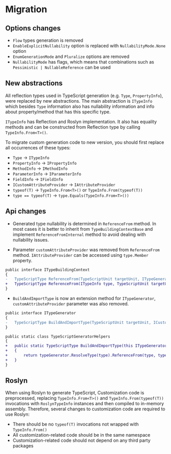 # Migration

## Options changes

- `Flow` types generation is removed
- `EnableExplicitNullability` option is replaced with `NullabilityMode.None` option
- `EnumGenerationMode` and `Pluralize` options are removed
- `NullabilityMode` has flags, which means that combinations such as `Pessimistic | NullableReference` can be used

## New abstractions

All reflection types used in TypeScript generation (e.g. `Type`, `PropertyInfo`), were replaced by new abstractions.
The main abstraction is `ITypeInfo` which besides `Type` information also has nullability information and info about property/method that has this specific type.

`ITypeInfo` has Reflection and Roslyn implementation.
 It also has equality methods and can be constructed from Reflection type by calling `TypeInfo.From<T>()`.

To migrate custom generation code to new version, you should first replace all occurrences of these types: 
- `Type` → `ITypeInfo`
- `PropertyInfo` → `IPropertyInfo`
- `MethodInfo` → `IMethodInfo`
- `ParameterInfo` → `IParameterInfo`
- `FieldInfo` → `IFieldInfo`
- `ICustomAttributeProvider` → `IAttributeProvider`
- `typeof(T)` → `TypeInfo.From<T>()` or `TypeInfo.From(typeof(T))`
- `type == typeof(T)` → `type.Equals(TypeInfo.From<T>())`

## Api changes

- Generated type nullability is determined in `ReferenceFrom` method. In most cases it is better to inherit from `TypeBuildingContextBase` and implement `ReferenceFromInternal` method to avoid dealing with nullability issues. 

- Parameter `customAttributeProvider` was removed from `ReferenceFrom` method. `IAttributeProvider` can be accessed using `type.Member` property. 

```diff
public interface ITypeBuildingContext
{
-   TypeScriptType ReferenceFrom(TypeScriptUnit targetUnit, ITypeGenerator typeGenerator, ICustomAttributeProvider customAttributeProvider);
+   TypeScriptType ReferenceFrom(ITypeInfo type, TypeScriptUnit targetUnit, ITypeGenerator typeGenerator);
}
```

- `BuildAndImportType` is now an extension method for `ITypeGenerator`, `customAttributeProvider` parameter was also removed.

```diff
public interface ITypeGenerator
{
-   TypeScriptType BuildAndImportType(TypeScriptUnit targetUnit, ICustomAttributeProvider? customAttributeProvider, Type type);
}

public static class TypeScriptGeneratorHelpers
{
+   public static TypeScriptType BuildAndImportType(this ITypeGenerator typeGenerator, TypeScriptUnit typeScriptUnit, ITypeInfo type)
+   {
+       return typeGenerator.ResolveType(type).ReferenceFrom(type, typeScriptUnit, typeGenerator);
+   }
}
```

## Roslyn

When using Roslyn to generate TypeScript, Customization code is preprocessed, replacing `TypeInfo.From<T>()` and `TypeInfo.From(typeof(T))` invocations with `RoslynTypeInfo` instances and then compiled to in-memory assembly. Therefore, several changes to customization code are required to use Roslyn:

- There should be no `typeof(T)` invocations not wrapped with `TypeInfo.From()`
- All customization-related code should be in the same namespace
- Customization-related code should not depend on any third party packages
